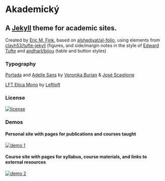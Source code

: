 # Akademický

## A [Jekyll](https://jekyllrb.com/) theme for academic sites. 

Created by [Eric M. Fink](https://github.com/LuckyJimJD), based on [alshedivat/al-folio](https://github.com/alshedivat/al-folio), using elements from [clayh53/tufte-jekyll](https://github.com/clayh53/tufte-jekyll) (figures, and side/margin notes in the style of [Edward Tufte](https://www.edwardtufte.com/tufte/) and [andhart/bijou](https://github.com/andhart/bijou) (table and button styles)

### Typography 

[Portada](https://www.type-together.com/portada-font) and [Adelle Sans](https://www.type-together.com/adelle-sans-font) by [Veronika Burian](https://www.type-together.com/veronika-burian) & [José Scaglione](https://www.type-together.com/jose-scaglione)

[LFT Etica Mono](https://www.type-together.com/lft-etica-mono-font) by [Leftloft](https://www.type-together.com/leftloft)

### License 

[![license](https://img.shields.io/github/license/mashape/apistatus.svg?maxAge=2592000)](https://github.com/LuckyJimJD/CourseSiteTheme/blob/master/LICENSE)

### Demos 

#### Personal site with pages for publications and courses taught

[![demo 1](https://img.shields.io/badge/theme-demo-brightgreen.svg)](https://LuckyJimJD.github.io/ElonLaw/)

#### Course site with pages for syllabus, course materials, and links to external resources

[![demo 2](https://img.shields.io/badge/theme-demo-brightgreen.svg)](https://LuckyJimJD.github.io/CivilProcedure/)